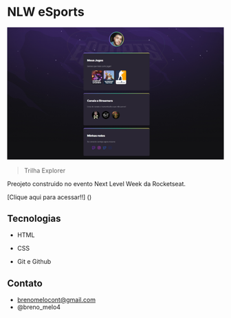 # NLW eSports 


![preview](./.github/preview.png)

> Trilha Explorer

Preojeto construido no evento Next Level Week da Rocketseat.

[Clique aqui para acessar!!] ()

## Tecnologias 

- HTML

- CSS

- Git e Github

## Contato 

- brenomelocont@gmail.com
- @breno_melo4
